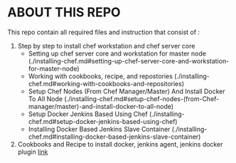 # ABOUT THIS REPO

This repo contain all required files and instruction that consist of :
1. Step by step to install chef workstation and chef server core
    * Setting up chef server core and workstation for master node (./installing-chef.md#setting-up-chef-server-core-and-workstation-for-master-node)
    * Working with cookbooks, recipe, and repostories (./installing-chef.md#working-with-cookbooks-and-repositories)
    * Setup Chef Nodes (From Chef Manager/Master) And Install Docker To All Node (./installing-chef.md#setup-chef-nodes-\(from-Chef-manager/master\)-and-install-docker-to-all-node)
    * Setup Docker Jenkins Based Using Chef (./installing-chef.md#setup-docker-jenkins-based-using-chef)
    * Installing Docker Based Jenkins Slave Container (./installing-chef.md#installing-docker-based-jenkins-slave-container)
2. Cookbooks and Recipe to install docker, jenkins agent, jenkins docker plugin [link](./cookbooks/)